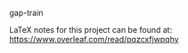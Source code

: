 gap-train


LaTeX notes for this project can be found at:
https://www.overleaf.com/read/pqzcxfjwpqhy
